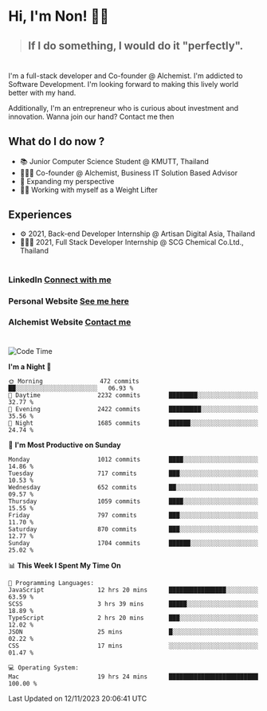 # Hi, I'm Non! 🖐🏻

> ## If I do something, I would do it "perfectly".

#

I'm a full-stack developer and Co-founder @ Alchemist. I'm addicted to Software Development. I'm looking forward to making this lively world better with my hand.

Additionally, I'm an entrepreneur who is curious about investment and innovation. Wanna join our hand? Contact me then

## What do I do now ?

- 📚 Junior Computer Science Student @ KMUTT, Thailand
- 🧑🏻‍💻 Co-founder @ Alchemist, Business IT Solution Based Advisor
- 🌈 Expanding my perspective
- 🏋🏻 Working with myself as a Weight Lifter

## Experiences

- ⚙️ 2021, Back-end Developer Internship @ Artisan Digital Asia, Thailand
- 🧑🏻‍💻 2021, Full Stack Developer Internship @ SCG Chemical Co.Ltd., Thailand

#

### LinkedIn [Connect with me](https://www.linkedin.com/in/non-nontra/)

### Personal Website [See me here](https://nonnontra.com/)

### Alchemist Website [Contact me](https://alchemist-softwarehouse.co/)

#

<!--START_SECTION:waka-->
![Code Time](http://img.shields.io/badge/Code%20Time-3%2C316%20hrs%2034%20mins-blue)

**I'm a Night 🦉** 

```text
🌞 Morning                472 commits         ██░░░░░░░░░░░░░░░░░░░░░░░   06.93 % 
🌆 Daytime                2232 commits        ████████░░░░░░░░░░░░░░░░░   32.77 % 
🌃 Evening                2422 commits        █████████░░░░░░░░░░░░░░░░   35.56 % 
🌙 Night                  1685 commits        ██████░░░░░░░░░░░░░░░░░░░   24.74 % 
```
📅 **I'm Most Productive on Sunday** 

```text
Monday                   1012 commits        ████░░░░░░░░░░░░░░░░░░░░░   14.86 % 
Tuesday                  717 commits         ███░░░░░░░░░░░░░░░░░░░░░░   10.53 % 
Wednesday                652 commits         ██░░░░░░░░░░░░░░░░░░░░░░░   09.57 % 
Thursday                 1059 commits        ████░░░░░░░░░░░░░░░░░░░░░   15.55 % 
Friday                   797 commits         ███░░░░░░░░░░░░░░░░░░░░░░   11.70 % 
Saturday                 870 commits         ███░░░░░░░░░░░░░░░░░░░░░░   12.77 % 
Sunday                   1704 commits        ██████░░░░░░░░░░░░░░░░░░░   25.02 % 
```


📊 **This Week I Spent My Time On** 

```text
💬 Programming Languages: 
JavaScript               12 hrs 20 mins      ████████████████░░░░░░░░░   63.59 % 
SCSS                     3 hrs 39 mins       █████░░░░░░░░░░░░░░░░░░░░   18.89 % 
TypeScript               2 hrs 20 mins       ███░░░░░░░░░░░░░░░░░░░░░░   12.02 % 
JSON                     25 mins             █░░░░░░░░░░░░░░░░░░░░░░░░   02.22 % 
CSS                      17 mins             ░░░░░░░░░░░░░░░░░░░░░░░░░   01.47 % 

💻 Operating System: 
Mac                      19 hrs 24 mins      █████████████████████████   100.00 % 
```


 Last Updated on 12/11/2023 20:06:41 UTC
<!--END_SECTION:waka-->
